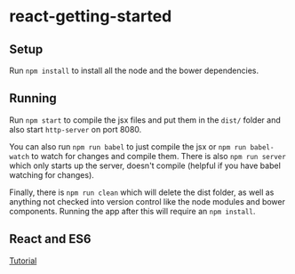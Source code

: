 # react-getting-started

## Setup

Run `npm install` to install all the node and the bower dependencies.

## Running

Run `npm start` to compile the jsx files and put them in the `dist/` folder and also start `http-server` on port 8080.

You can also run `npm run babel` to just compile the jsx or `npm run babel-watch` to watch for changes and compile them. There is also `npm run server` which only starts up the server, doesn't compile (helpful if you have babel watching for changes).

Finally, there is `npm run clean` which will delete the dist folder, as well as anything not checked into version control like the node modules and bower components. Running the app after this will require an `npm install`.

## React and ES6
[Tutorial](http://egorsmirnov.me/2015/05/22/react-and-es6-part1.html)
